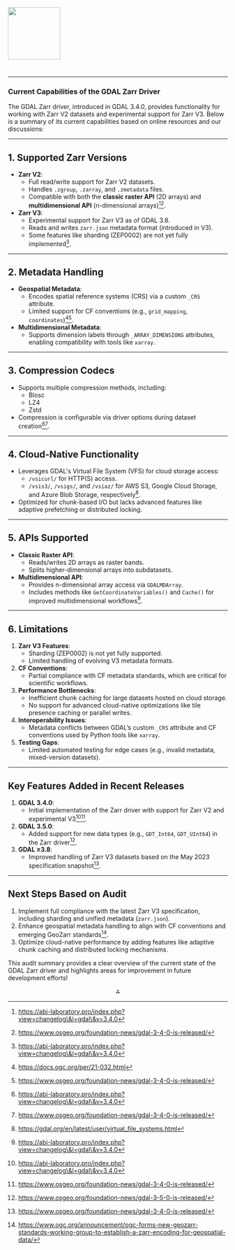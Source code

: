 <img src="https://r2cdn.perplexity.ai/pplx-full-logo-primary-dark%402x.png" class="logo" width="120"/>

# 

---

### **Current Capabilities of the GDAL Zarr Driver**

The GDAL Zarr driver, introduced in GDAL 3.4.0, provides functionality for working with Zarr V2 datasets and experimental support for Zarr V3. Below is a summary of its current capabilities based on online resources and our discussions:

---

## **1. Supported Zarr Versions**

- **Zarr V2**:
    - Full read/write support for Zarr V2 datasets.
    - Handles `.zgroup`, `.zarray`, and `.zmetadata` files.
    - Compatible with both the **classic raster API** (2D arrays) and **multidimensional API** (n-dimensional arrays)[^3][^5].
- **Zarr V3**:
    - Experimental support for Zarr V3 as of GDAL 3.8.
    - Reads and writes `zarr.json` metadata format (introduced in V3).
    - Some features like sharding (ZEP0002) are not yet fully implemented[^3].

---

## **2. Metadata Handling**

- **Geospatial Metadata**:
    - Encodes spatial reference systems (CRS) via a custom `_CRS` attribute.
    - Limited support for CF conventions (e.g., `grid_mapping`, `coordinates`)[^2][^5].
- **Multidimensional Metadata**:
    - Supports dimension labels through `_ARRAY_DIMENSIONS` attributes, enabling compatibility with tools like `xarray`.

---

## **3. Compression Codecs**

- Supports multiple compression methods, including:
    - Blosc
    - LZ4
    - Zstd
- Compression is configurable via driver options during dataset creation[^3][^5].

---

## **4. Cloud-Native Functionality**

- Leverages GDAL's Virtual File System (VFS) for cloud storage access:
    - `/vsicurl/` for HTTP(S) access.
    - `/vsis3/`, `/vsigs/`, and `/vsiaz/` for AWS S3, Google Cloud Storage, and Azure Blob Storage, respectively[^6].
- Optimized for chunk-based I/O but lacks advanced features like adaptive prefetching or distributed locking.

---

## **5. APIs Supported**

- **Classic Raster API**:
    - Reads/writes 2D arrays as raster bands.
    - Splits higher-dimensional arrays into subdatasets.
- **Multidimensional API**:
    - Provides n-dimensional array access via `GDALMDArray`.
    - Includes methods like `GetCoordinateVariables()` and `Cache()` for improved multidimensional workflows[^3].

---

## **6. Limitations**

1. **Zarr V3 Features**:
    - Sharding (ZEP0002) is not yet fully supported.
    - Limited handling of evolving V3 metadata formats.
2. **CF Conventions**:
    - Partial compliance with CF metadata standards, which are critical for scientific workflows.
3. **Performance Bottlenecks**:
    - Inefficient chunk caching for large datasets hosted on cloud storage.
    - No support for advanced cloud-native optimizations like tile presence caching or parallel writes.
4. **Interoperability Issues**:
    - Metadata conflicts between GDAL’s custom `_CRS` attribute and CF conventions used by Python tools like `xarray`.
5. **Testing Gaps**:
    - Limited automated testing for edge cases (e.g., invalid metadata, mixed-version datasets).

---

## **Key Features Added in Recent Releases**

1. **GDAL 3.4.0**:
    - Initial implementation of the Zarr driver with support for Zarr V2 and experimental V3[^3][^5].
2. **GDAL 3.5.0**:
    - Added support for new data types (e.g., `GDT_Int64`, `GDT_UInt64`) in the Zarr driver[^4].
3. **GDAL ≥3.8**:
    - Improved handling of Zarr V3 datasets based on the May 2023 specification snapshot[^5].

---

## **Next Steps Based on Audit**

1. Implement full compliance with the latest Zarr V3 specification, including sharding and unified metadata (`zarr.json`).
2. Enhance geospatial metadata handling to align with CF conventions and emerging GeoZarr standards[^7].
3. Optimize cloud-native performance by adding features like adaptive chunk caching and distributed locking mechanisms.

This audit summary provides a clear overview of the current state of the GDAL Zarr driver and highlights areas for improvement in future development efforts!

<div style="text-align: center">⁂</div>

[^1]: https://gdal.org/en/stable/development/rfc/rfc46_gdal_ogr_unification.html

[^2]: https://docs.ogc.org/per/21-032.html

[^3]: https://abi-laboratory.pro/index.php?view=changelog\&l=gdal\&v=3.4.0

[^4]: https://www.osgeo.org/foundation-news/gdal-3-5-0-is-released/

[^5]: https://www.osgeo.org/foundation-news/gdal-3-4-0-is-released/

[^6]: https://gdal.org/en/latest/user/virtual_file_systems.html

[^7]: https://www.ogc.org/announcement/ogc-forms-new-geozarr-standards-working-group-to-establish-a-zarr-encoding-for-geospatial-data/

[^8]: https://fossies.org/linux/gdal/frmts/zarr/zarr_v2_array.cpp

